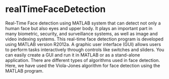 # realTimeFaceDetection

Real-Time Face detection using MATLAB system that can detect not only a human face but also eyes and upper body.
It plays an important part in many biometric, security, and surveillance systems, as well as image and video indexing systems.
This real-time face detection program is developed using MATLAB version R2012a. A graphic user interface (GUI) allows users to perform tasks interactively through controls like switches and sliders. You can easily create a GUI and run it in MATLAB or as a stand-alone application.
There are different types of algorithms used in face detection. Here, we have used the Viola-Jones algorithm for face detection using the MATLAB program.
